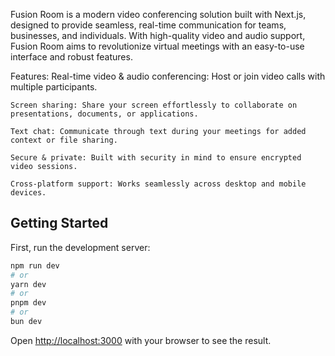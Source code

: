 Fusion Room is a modern video conferencing solution built with Next.js, designed to provide seamless, real-time communication for teams, businesses, and individuals. With high-quality video and audio support, Fusion Room aims to revolutionize virtual meetings with an easy-to-use interface and robust features.

Features:
	Real-time video & audio conferencing: Host or join video calls with multiple participants.

 	Screen sharing: Share your screen effortlessly to collaborate on presentations, documents, or applications.
  	
	Text chat: Communicate through text during your meetings for added context or file sharing.
 	
	Secure & private: Built with security in mind to ensure encrypted video sessions.

	Cross-platform support: Works seamlessly across desktop and mobile devices.

## Getting Started

First, run the development server:

```bash
npm run dev
# or
yarn dev
# or
pnpm dev
# or
bun dev
```

Open [http://localhost:3000](http://localhost:3000) with your browser to see the result.

